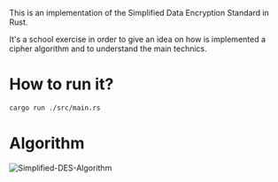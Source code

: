 This is an implementation of the Simplified Data Encryption Standard in Rust.

It's a school exercise in order to give an idea on how is implemented a cipher algorithm and to understand the main technics.

# How to run it?
```bash
cargo run ./src/main.rs
```

# Algorithm
![Simplified-DES-Algorithm](https://www.researchgate.net/profile/Mohammad_Alshraideh/publication/282667751/figure/fig1/AS:282614406631442@1444391933325/Simplified-DES-Algorithm.png)